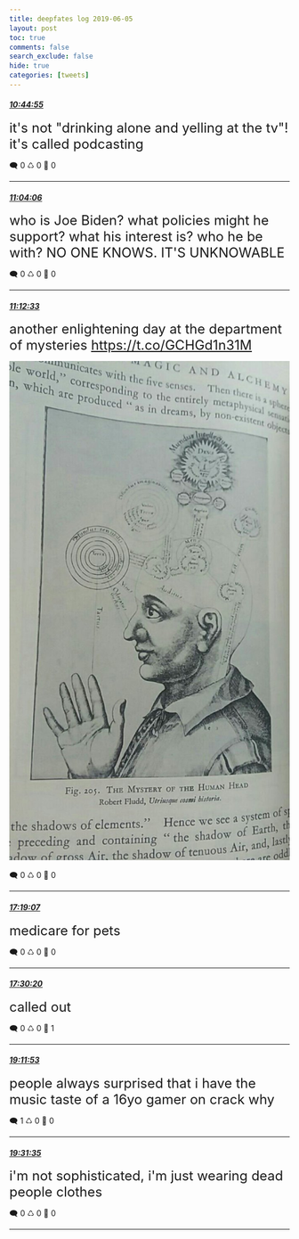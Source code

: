 ```yaml
---
title: deepfates log 2019-06-05
layout: post
toc: true
comments: false
search_exclude: false
hide: true
categories: [tweets]
---
```



#### <a href = "https://twitter.com/deepfates/status/1136312958080864256">*10:44:55*</a>

<font size="5">it's not "drinking alone and yelling at the tv"! it's called podcasting</font>



🗨️ 0 ♺ 0 🤍  0   

---
    
#### <a href = "https://twitter.com/deepfates/status/1136317785221419008">*11:04:06*</a>

<font size="5">who is Joe Biden? what policies might he support? what his interest is? who he be with?  NO ONE KNOWS. IT'S UNKNOWABLE</font>



🗨️ 0 ♺ 0 🤍  0   

---
    
#### <a href = "https://twitter.com/deepfates/status/1136319912954044418">*11:12:33*</a>

<font size="5">another enlightening day at the department of mysteries  https://t.co/GCHGd1n31M</font>

![image from twitter](/images/from_twitter/D8UE7vIUIAY2oq1.jpg)


🗨️ 0 ♺ 0 🤍  0   

---
    
#### <a href = "https://twitter.com/deepfates/status/1136412162484654082">*17:19:07*</a>

<font size="5">medicare for pets</font>



🗨️ 0 ♺ 0 🤍  0   

---
    
#### <a href = "https://twitter.com/deepfates/status/1136414984626245632">*17:30:20*</a>

<font size="5">called out</font>



🗨️ 0 ♺ 0 🤍  1   

---
    
#### <a href = "https://twitter.com/deepfates/status/1136440542173073408">*19:11:53*</a>

<font size="5">people always surprised that i have the music taste of a 16yo gamer on crack why</font>



🗨️ 1 ♺ 0 🤍  0   

---
    
#### <a href = "https://twitter.com/deepfates/status/1136445498074656768">*19:31:35*</a>

<font size="5">i'm not sophisticated, i'm just wearing dead people clothes</font>



🗨️ 0 ♺ 0 🤍  0   

---
    
            


